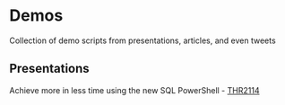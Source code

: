# Demos
Collection of demo scripts from presentations, articles, and even tweets

## Presentations

Achieve more in less time using the new SQL PowerShell - [THR2114](Presentations/Ignite2018-THR2114/README.md)